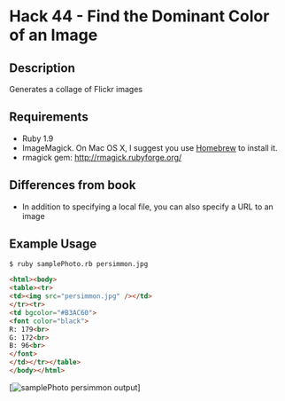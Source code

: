 # Hack 44 - Find the Dominant Color of an Image

## Description
Generates a collage of Flickr images

## Requirements
* Ruby 1.9
* ImageMagick. On Mac OS X, I suggest you use [Homebrew](http://mxcl.github.com/homebrew/) to install it.
* rmagick gem: http://rmagick.rubyforge.org/

## Differences from book
* In addition to specifying a local file, you can also specify a URL to
  an image

## Example Usage
    $ ruby samplePhoto.rb persimmon.jpg 
```html
<html><body>
<table><tr>
<td><img src="persimmon.jpg" /></td>
</tr><tr>
<td bgcolor="#B3AC60">
<font color="black">
R: 179<br>
G: 172<br>
B: 96<br>
</font>
</td></tr></table>
</body></html>
```

[![samplePhoto persimmon output](http://efung.github.com/flickr-hacks-ruby/img/samplePhoto_persimmon.png)]

